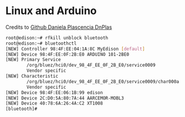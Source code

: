 # Linux and Arduino

Credits to [Github Daniela Plascencia DnPlas](https://github.com/dnplas)

```sh
root@edison:~# rfkill unblock bluetooth
root@edison:~# bluetoothctl
[NEW] Controller 98:4F:EE:04:1A:8C MyEdison [default]
[NEW] Device 98:4F:EE:0F:2B:E0 ARDUINO 101-2BE0
[NEW] Primary Service
        /org/bluez/hci0/dev_98_4F_EE_0F_2B_E0/service0009
        Vendor specific
[NEW] Characteristic
        /org/bluez/hci0/dev_98_4F_EE_0F_2B_E0/service0009/char000a
        Vendor specific
[NEW] Device 98:4F:EE:06:1B:99 edison
[NEW] Device 2C:D0:5A:80:7A:44 AARCEMOR-MOBL3
[NEW] Device 40:78:6A:26:4A:C2 XT1008
[bluetooth]# 
```